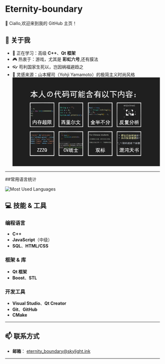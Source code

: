# Eternity-boundary

👋 Ciallo,欢迎来到我的 GitHub 主页！

## 🚀 关于我
- 🌱 正在学习：高级 **C++**、**Qt 框架**  
- 🎮 热衷于：游戏，尤其是 **彩虹六号**,还有膜法
- 👓 苟利国家生死以，岂因祸福避趋之
- 🎨 灵感来源：山本耀司（Yohji Yamamoto）的极简主义时尚风格
![](https://github.com/Eternity-boundary/Eternity-boundary/blob/b4f1244dc5944d160f076b8e46089c0296513369/codestyle.png)
---
##常用语言统计

![Most Used Languages](https://github-readme-stats.vercel.app/api/top-langs/?username=Eternity-boundary&hide=rust)

## 💻 技能 & 工具

### 编程语言
- **C++**  
- **JavaScript**（中级）  
- **SQL**、**HTML/CSS**

### 框架 & 库
- **Qt 框架**  
- **Boost**、**STL**

### 开发工具
- **Visual Studio**、**Qt Creator**  
- **Git**、**GitHub**  
- **CMake**

---

## 📫 联系方式

- **邮箱**： [eternity_boundary@skylight.ink](mailto:eternity_boundary@skylight.ink)  
---
